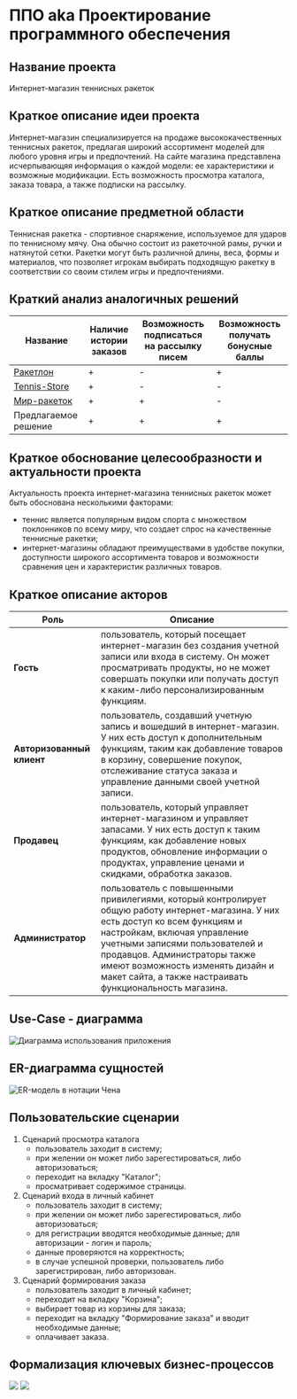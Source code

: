 # ППО aka Проектирование программного обеспечения

## Название проекта
Интернет-магазин теннисных ракеток

## Краткое описание идеи проекта
Интернет-магазин специализируется на продаже высококачественных теннисных ракеток, предлагая широкий ассортимент моделей для любого уровня игры и предпочтений. На сайте магазина представлена исчерпывающяя информация о каждой модели: ее характеристики и возможные модификации. Есть возможность просмотра каталога, заказа товара, а также подписки на рассылку.

## Краткое описание предметной области
Теннисная ракетка - спортивное снаряжение, используемое для ударов по теннисному мячу. Она обычно состоит из ракеточной рамы, ручки и натянутой сетки. Ракетки могут быть различной длины, веса, формы и материалов, что позволяет игрокам выбирать подходящую ракетку в соответствии со своим стилем игры и предпочтениями.

## Краткий анализ аналогичных решений
| Название | Наличие истории заказов | Возможность подписаться на рассылку писем | Возможность получать бонусные баллы | 
|-------------|---|---|---|
| [Ракетлон](https://racketlon.ru/)    | + | - | + |
| [Tennis-Store](https://tennis-store.ru/)| + | - | - |
| [Мир-ракеток](https://www.mirraketok.ru/) | + | + | - |
| Предлагаемое решение  | + | + | + |

## Краткое обоснование целесообразности и актуальности проекта
Актуальность проекта интернет-магазина теннисных ракеток может быть обоснована несколькими факторами:
- теннис является популярным видом спорта с множеством поклонников по всему миру, что создает спрос на качественные теннисные ракетки;
- интернет-магазины обладают преимуществами в удобстве покупки, доступности широкого ассортимента товаров и возможности сравнения цен и характеристик различных товаров.

## Краткое описание акторов
|Роль|Описание |
|--|--|
|**Гость**|пользователь, который посещает интернет-магазин без создания учетной записи или входа в систему. Он может просматривать продукты, но не может совершать покупки или получать доступ к каким-либо персонализированным функциям.|
|**Авторизованный клиент**|пользователь, создавший учетную запись и вошедший в интернет-магазин. У них есть доступ к дополнительным функциям, таким как добавление товаров в корзину, совершение покупок, отслеживание статуса заказа и управление данными своей учетной записи.|
|**Продавец**|пользователь, который управляет интернет-магазином и управляет запасами. У них есть доступ к таким функциям, как добавление новых продуктов, обновление информации о продуктах, управление ценами и скидками, обработка заказов.|
|**Администратор**|пользователь с повышенными привилегиями, который контролирует общую работу интернет-магазина. У них есть доступ ко всем функциям и настройкам, включая управление учетными записями пользователей и продавцов. Администраторы также имеют возможность изменять дизайн и макет сайта, а также настраивать функциональность магазина.|
   
## Use-Case - диаграмма
![Диаграмма использования приложения](./schemes/svg/use-case.svg) 

## ER-диаграмма сущностей
![ER-модель в нотации Чена](./schemes/svg/ER-roles.svg)  

## Пользовательские сценарии
1. Сценарий просмотра каталога
   - пользователь заходит в систему;
   - при желении он может либо зарегестироваться, либо авторизоваться;
   - переходит на вкладку "Каталог";
   - просматривает содержимое страницы.
2. Сценарий входа в личный кабинет
   - пользователь заходит в систему;
   - при желении он может либо зарегестироваться, либо авторизоваться;
   - для регистрации вводятся необходимые данные; для авторизации - логин и пароль;
   - данные проверяются на корректность;
   - в случае успешной проверки, пользователь либо зарегистрирован, либо авторизован.
3. Сценарий формирования заказа
   - пользователь заходит в личный кабинет;
   - переходит на вкладку "Корзина";
   - выбирает товар из корзины для заказа;
   - переходит на вкладку "Формирование заказа" и вводит необходимые данные;
   - оплачивает заказа.

## Формализация ключевых бизнес-процессов
![](./schemes/svg/BPMN1.svg)
![](./schemes/svg/BPMN2.svg)  